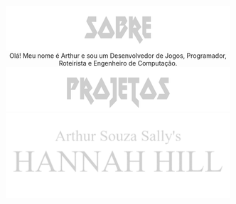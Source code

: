 
<div style="width:100%;" align="center">
  <div style="width:100%;">
    <img src="sobre.webp" height="100px"/>
  </div>
  <div style="width:100%;">
    <span>Olá! Meu nome é Arthur e sou um Desenvolvedor de Jogos, Programador, Roteirista e Engenheiro de Computação.</span>
  </div>
</div>
<div style="width:100%;" align="center">
  <div style="width:100%;">
    <img src="projetos.webp" height="100px"/>
  </div>
  <div style="width:100%;" align="left">
    <img src="hannah_hill.webp"/>
  </div>
</div>
  
